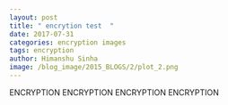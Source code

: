 ```yaml
---
layout: post
title: " encrytion test  "
date: 2017-07-31
categories: encryption images
tags: encryption 
author: Himanshu Sinha
image: /blog_image/2015_BLOGS/2/plot_2.png
---
```



ENCRYPTION ENCRYPTION ENCRYPTION ENCRYPTION 

<script>
function password() {
  var testV = 1;
  var pass1 = prompt('Enter Your Password', ' ');
  while (testV < 3) {
    if (!pass1)
      history.go(-1);
    if (pass1.toLowerCase() == "Guest") {
      alert('Password Correct');
      window.open("Yournextpage.html");
      break;
    }
    testV += 1;
    var pass1 =
      prompt('Access Denied - Password Incorrect, Please Try Again.', 'Password');
  }
  if (pass1.toLowerCase() != "password" & testV == 3)
    history.go(-1);
  return " ";
}
</script>

